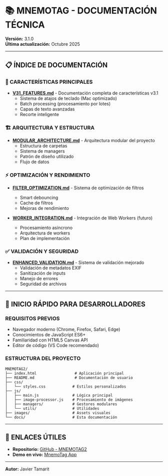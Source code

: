 # 📚 MNEMOTAG - DOCUMENTACIÓN TÉCNICA

**Versión:** 3.1.0  
**Última actualización:** Octubre 2025

---

## 📋 ÍNDICE DE DOCUMENTACIÓN

### 🎯 CARACTERÍSTICAS PRINCIPALES

- **[V31_FEATURES.md](V31_FEATURES.md)** - Documentación completa de características v3.1
  - Sistema de atajos de teclado (Mac optimizado)
  - Batch processing (procesamiento por lotes)
  - Capas de texto avanzadas
  - Recorte inteligente

### 🏗️ ARQUITECTURA Y ESTRUCTURA

- **[MODULAR_ARCHITECTURE.md](MODULAR_ARCHITECTURE.md)** - Arquitectura modular del proyecto
  - Estructura de carpetas
  - Sistema de managers
  - Patrón de diseño utilizado
  - Flujo de datos

### ⚡ OPTIMIZACIÓN Y RENDIMIENTO

- **[FILTER_OPTIMIZATION.md](FILTER_OPTIMIZATION.md)** - Sistema de optimización de filtros
  - Smart debouncing
  - Cache de filtros
  - Mejoras de rendimiento

- **[WORKER_INTEGRATION.md](WORKER_INTEGRATION.md)** - Integración de Web Workers (futuro)
  - Procesamiento asíncrono
  - Arquitectura de workers
  - Plan de implementación

### ✅ VALIDACIÓN Y SEGURIDAD

- **[ENHANCED_VALIDATION.md](ENHANCED_VALIDATION.md)** - Sistema de validación mejorado
  - Validación de metadatos EXIF
  - Sanitización de inputs
  - Manejo de errores
  - Seguridad de archivos

---

## 🚀 INICIO RÁPIDO PARA DESARROLLADORES

### REQUISITOS PREVIOS

- Navegador moderno (Chrome, Firefox, Safari, Edge)
- Conocimientos de JavaScript ES6+
- Familiaridad con HTML5 Canvas API
- Editor de código (VS Code recomendado)

### ESTRUCTURA DEL PROYECTO

```
MNEMOTAG2/
├── index.html                 # Aplicación principal
├── README.md                  # Documentación de usuario
├── css/
│   └── styles.css            # Estilos personalizados
├── js/
│   ├── main.js               # Lógica principal
│   ├── image-processor.js    # Procesamiento de imágenes
│   ├── managers/             # Gestores modulares
│   └── utils/                # Utilidades
├── images/                   # Assets visuales
└── docs/                     # Esta documentación
```

---

## 🔗 ENLACES ÚTILES

- **Repositorio:** [GitHub - MNEMOTAG2](https://github.com/JavierTamaritWeb/MNEMOTAG2)
- **Demo en vivo:** [MnemoTag App](https://javierTamaritWeb.github.io/MNEMOTAG2)

---

**Autor:** Javier Tamarit
